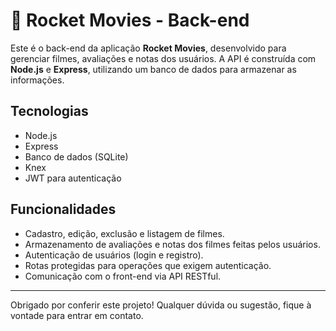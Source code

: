 # 🚀 Rocket Movies - Back-end

Este é o back-end da aplicação **Rocket Movies**, desenvolvido para gerenciar filmes, avaliações e notas dos usuários. A API é construída com **Node.js** e **Express**, utilizando um banco de dados para armazenar as informações.

## Tecnologias

- Node.js  
- Express  
- Banco de dados (SQLite)  
- Knex  
- JWT para autenticação  

## Funcionalidades

- Cadastro, edição, exclusão e listagem de filmes.  
- Armazenamento de avaliações e notas dos filmes feitas pelos usuários.  
- Autenticação de usuários (login e registro).  
- Rotas protegidas para operações que exigem autenticação.  
- Comunicação com o front-end via API RESTful.

---

Obrigado por conferir este projeto! Qualquer dúvida ou sugestão, fique à vontade para entrar em contato.
